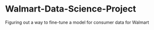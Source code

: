 # Walmart-Data-Science-Project
 Figuring out a way to fine-tune a model for consumer data for Walmart
